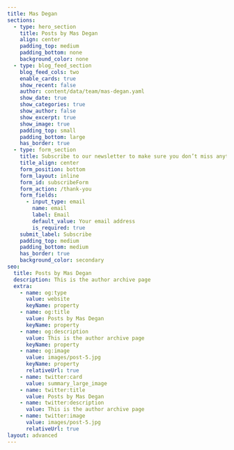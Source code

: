 ```yaml
---
title: Mas Degan
sections:
  - type: hero_section
    title: Posts by Mas Degan
    align: center
    padding_top: medium
    padding_bottom: none
    background_color: none
  - type: blog_feed_section
    blog_feed_cols: two
    enable_cards: true
    show_recent: false
    author: content/data/team/mas-degan.yaml
    show_date: true
    show_categories: true
    show_author: false
    show_excerpt: true
    show_image: true
    padding_top: small
    padding_bottom: large
    has_border: true
  - type: form_section
    title: Subscribe to our newsletter to make sure you don’t miss anything
    title_align: center
    form_position: bottom
    form_layout: inline
    form_id: subscribeForm
    form_action: /thank-you
    form_fields:
      - input_type: email
        name: email
        label: Email
        default_value: Your email address
        is_required: true
    submit_label: Subscribe
    padding_top: medium
    padding_bottom: medium
    has_border: true
    background_color: secondary
seo:
  title: Posts by Mas Degan
  description: This is the author archive page
  extra:
    - name: og:type
      value: website
      keyName: property
    - name: og:title
      value: Posts by Mas Degan
      keyName: property
    - name: og:description
      value: This is the author archive page
      keyName: property
    - name: og:image
      value: images/post-5.jpg
      keyName: property
      relativeUrl: true
    - name: twitter:card
      value: summary_large_image
    - name: twitter:title
      value: Posts by Mas Degan
    - name: twitter:description
      value: This is the author archive page
    - name: twitter:image
      value: images/post-5.jpg
      relativeUrl: true
layout: advanced
---
```


